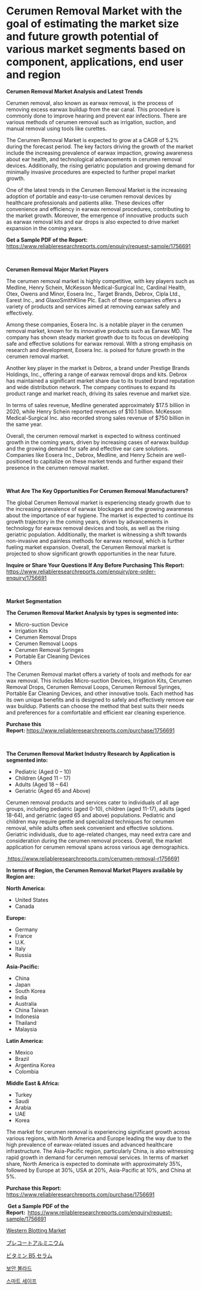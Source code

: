 <p><h1>Cerumen Removal Market with the goal of estimating the market size and future growth potential of various market segments based on component, applications, end user and region</h1></p><p><strong>Cerumen Removal Market Analysis and Latest Trends</strong></p>
<p><p>Cerumen removal, also known as earwax removal, is the process of removing excess earwax buildup from the ear canal. This procedure is commonly done to improve hearing and prevent ear infections. There are various methods of cerumen removal such as irrigation, suction, and manual removal using tools like curettes.</p><p>The Cerumen Removal Market is expected to grow at a CAGR of 5.2% during the forecast period. The key factors driving the growth of the market include the increasing prevalence of earwax impaction, growing awareness about ear health, and technological advancements in cerumen removal devices. Additionally, the rising geriatric population and growing demand for minimally invasive procedures are expected to further propel market growth.</p><p>One of the latest trends in the Cerumen Removal Market is the increasing adoption of portable and easy-to-use cerumen removal devices by healthcare professionals and patients alike. These devices offer convenience and efficiency in earwax removal procedures, contributing to the market growth. Moreover, the emergence of innovative products such as earwax removal kits and ear drops is also expected to drive market expansion in the coming years.</p></p>
<p><strong>Get a Sample PDF of the Report:&nbsp;</strong> <a href="https://www.reliableresearchreports.com/enquiry/request-sample/1756691">https://www.reliableresearchreports.com/enquiry/request-sample/1756691</a></p>
<p>&nbsp;</p>
<p><strong>Cerumen Removal Major Market Players</strong></p>
<p><p>The cerumen removal market is highly competitive, with key players such as Medline, Henry Schein, McKesson Medical-Surgical Inc, Cardinal Health, Otex, Owens and Minor, Eosera Inc., Target Brands, Debrox, Cipla Ltd., Earest Inc., and GlaxoSmithKline Plc. Each of these companies offers a variety of products and services aimed at removing earwax safely and effectively.</p><p>Among these companies, Eosera Inc. is a notable player in the cerumen removal market, known for its innovative products such as Earwax MD. The company has shown steady market growth due to its focus on developing safe and effective solutions for earwax removal. With a strong emphasis on research and development, Eosera Inc. is poised for future growth in the cerumen removal market.</p><p>Another key player in the market is Debrox, a brand under Prestige Brands Holdings, Inc., offering a range of earwax removal drops and kits. Debrox has maintained a significant market share due to its trusted brand reputation and wide distribution network. The company continues to expand its product range and market reach, driving its sales revenue and market size.</p><p>In terms of sales revenue, Medline generated approximately $17.5 billion in 2020, while Henry Schein reported revenues of $10.1 billion. McKesson Medical-Surgical Inc. also recorded strong sales revenue of $750 billion in the same year.</p><p>Overall, the cerumen removal market is expected to witness continued growth in the coming years, driven by increasing cases of earwax buildup and the growing demand for safe and effective ear care solutions. Companies like Eosera Inc., Debrox, Medline, and Henry Schein are well-positioned to capitalize on these market trends and further expand their presence in the cerumen removal market.</p></p>
<p>&nbsp;</p>
<p><strong>What Are The Key Opportunities For Cerumen Removal Manufacturers?</strong></p>
<p><p>The global Cerumen Removal market is experiencing steady growth due to the increasing prevalence of earwax blockages and the growing awareness about the importance of ear hygiene. The market is expected to continue its growth trajectory in the coming years, driven by advancements in technology for earwax removal devices and tools, as well as the rising geriatric population. Additionally, the market is witnessing a shift towards non-invasive and painless methods for earwax removal, which is further fueling market expansion. Overall, the Cerumen Removal market is projected to show significant growth opportunities in the near future.</p></p>
<p><strong>Inquire or Share Your Questions If Any Before Purchasing This Report:</strong> <a href="https://www.reliableresearchreports.com/enquiry/pre-order-enquiry/1756691">https://www.reliableresearchreports.com/enquiry/pre-order-enquiry/1756691</a></p>
<p>&nbsp;</p>
<p><strong>Market Segmentation</strong></p>
<p><strong>The Cerumen Removal Market Analysis by types is segmented into:</strong></p>
<p><ul><li>Micro-suction Device</li><li>Irrigation Kits</li><li>Cerumen Removal Drops</li><li>Cerumen Removal Loops</li><li>Cerumen Removal Syringes</li><li>Portable Ear Cleaning Devices</li><li>Others</li></ul></p>
<p><p>The Cerumen Removal market offers a variety of tools and methods for ear wax removal. This includes Micro-suction Devices, Irrigation Kits, Cerumen Removal Drops, Cerumen Removal Loops, Cerumen Removal Syringes, Portable Ear Cleaning Devices, and other innovative tools. Each method has its own unique benefits and is designed to safely and effectively remove ear wax buildup. Patients can choose the method that best suits their needs and preferences for a comfortable and efficient ear cleaning experience.</p></p>
<p><strong>Purchase this Report:&nbsp;</strong><a href="https://www.reliableresearchreports.com/purchase/1756691">https://www.reliableresearchreports.com/purchase/1756691</a></p>
<p>&nbsp;</p>
<p><strong>The Cerumen Removal Market Industry Research by Application is segmented into:</strong></p>
<p><ul><li>Pediatric (Aged 0 – 10)</li><li>Children (Aged 11 – 17)</li><li>Adults (Aged 18 – 64)</li><li>Geriatric (Aged 65 and Above)</li></ul></p>
<p><p>Cerumen removal products and services cater to individuals of all age groups, including pediatric (aged 0-10), children (aged 11-17), adults (aged 18-64), and geriatric (aged 65 and above) populations. Pediatric and children may require gentle and specialized techniques for cerumen removal, while adults often seek convenient and effective solutions. Geriatric individuals, due to age-related changes, may need extra care and consideration during the cerumen removal process. Overall, the market application for cerumen removal spans across various age demographics.</p></p>
<p><a href="https://www.reliableresearchreports.com/cerumen-removal-r1756691">&nbsp;https://www.reliableresearchreports.com/cerumen-removal-r1756691</a></p>
<p><strong>In terms of Region, the Cerumen Removal Market Players available by Region are:</strong></p>
<p>
    <p> <strong> North America: </strong>
        <ul>
            <li>United States</li>
            <li>Canada</li>
        </ul>
        </p> 
    <p> <strong> Europe: </strong>
        <ul>
            <li>Germany</li>
            <li>France</li>
            <li>U.K.</li>
            <li>Italy</li>
            <li>Russia</li>
        </ul>
        </p> 
    <p> <strong> Asia-Pacific: </strong>
        <ul>
            <li>China</li>
            <li>Japan</li>
            <li>South Korea</li>
            <li>India</li>
            <li>Australia</li>
            <li>China Taiwan</li>
            <li>Indonesia</li>
            <li>Thailand</li>
            <li>Malaysia</li>
        </ul>
        </p> 
    <p> <strong> Latin America: </strong>
        <ul>
            <li>Mexico</li>
            <li>Brazil</li>
            <li>Argentina Korea</li>
            <li>Colombia</li>
        </ul>
        </p> 
    <p> <strong> Middle East & Africa: </strong>
        <ul>
            <li>Turkey</li>
            <li>Saudi</li>
            <li>Arabia</li>
            <li>UAE</li>
            <li>Korea</li>
        </ul>
    </p>
    </p>
<p><p>The market for cerumen removal is experiencing significant growth across various regions, with North America and Europe leading the way due to the high prevalence of earwax-related issues and advanced healthcare infrastructure. The Asia-Pacific region, particularly China, is also witnessing rapid growth in demand for cerumen removal services. In terms of market share, North America is expected to dominate with approximately 35%, followed by Europe at 30%, USA at 20%, Asia-Pacific at 10%, and China at 5%.</p></p>
<p><strong>Purchase this Report: </strong><a href="https://www.reliableresearchreports.com/purchase/1756691">https://www.reliableresearchreports.com/purchase/1756691</a></p>
<p>&nbsp;<strong>Get a Sample PDF of the Report:&nbsp;&nbsp;</strong><a href="https://www.reliableresearchreports.com/enquiry/request-sample/1756691">https://www.reliableresearchreports.com/enquiry/request-sample/1756691</a></p>
<p><strong></strong></p>
<p><p><a href="https://github.com/juancolorado15/Market-Research-Report-List-2/blob/main/western-blotting-market.md">Western Blotting Market</a></p><p><a href="https://github.com/EmoryYundt1935/Market-Research-Report-List-1/blob/main/565385746723.md">プレコートアルミニウム</a></p><p><a href="https://github.com/mcbeesbxa270/Market-Research-Report-List-2/blob/main/279779646722.md">ビタミン B5 セラム</a></p><p><a href="https://github.com/CliftonFisher9067/Market-Research-Report-List-1/blob/main/128715442588.md">보안 볼라드</a></p><p><a href="https://github.com/fernandotryO5lson96765/Market-Research-Report-List-1/blob/main/180164542590.md">스마트 세이프</a></p></p>
